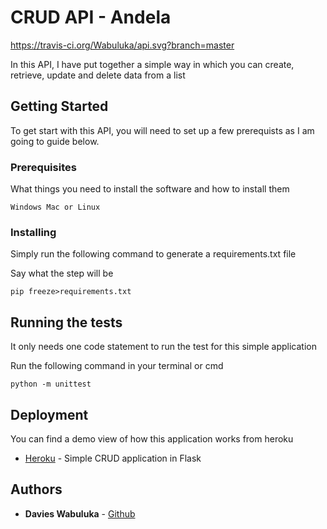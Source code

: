 # CRUD API - Andela

https://travis-ci.org/Wabuluka/api.svg?branch=master

In this API, I have put together a simple way in which you can create, retrieve, update and delete data from a list
## Getting Started
To get start with this API, you will need to set up a few prerequists as I am going to guide below.
### Prerequisites

What things you need to install the software and how to install them

```
Windows Mac or Linux
```

### Installing

Simply run the following command to generate a requirements.txt file

Say what the step will be

```
pip freeze>requirements.txt
```
## Running the tests

It only needs one code statement to run the test for this simple application

Run the following command in your terminal or cmd

```
python -m unittest
```

## Deployment

You can find a demo view of how this application works from heroku
* [Heroku](https://flask-api-wabuluka.herokuapp.com/) - Simple CRUD application in Flask

## Authors

* **Davies Wabuluka**  - [Github](https://github.com/Wabuluka)

